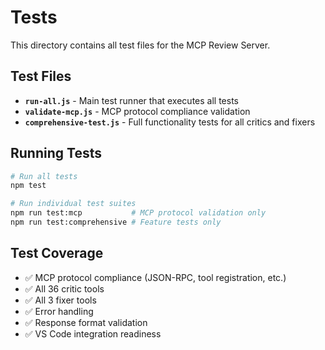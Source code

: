 # Tests

This directory contains all test files for the MCP Review Server.

## Test Files

- **`run-all.js`** - Main test runner that executes all tests
- **`validate-mcp.js`** - MCP protocol compliance validation
- **`comprehensive-test.js`** - Full functionality tests for all critics and fixers

## Running Tests

```bash
# Run all tests
npm test

# Run individual test suites
npm run test:mcp           # MCP protocol validation only
npm run test:comprehensive # Feature tests only
```

## Test Coverage

- ✅ MCP protocol compliance (JSON-RPC, tool registration, etc.)
- ✅ All 36 critic tools
- ✅ All 3 fixer tools  
- ✅ Error handling
- ✅ Response format validation
- ✅ VS Code integration readiness
